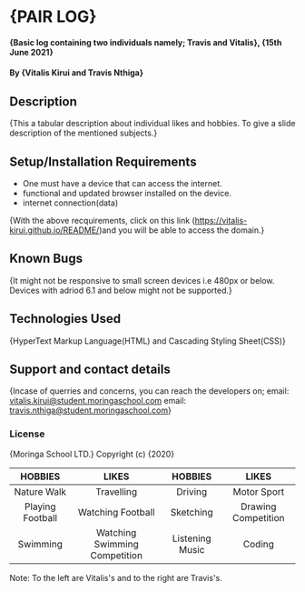 # {PAIR LOG}
#### {Basic log containing two individuals namely; Travis and Vitalis}, {15th June 2021}
#### By **{Vitalis Kirui and Travis Nthiga}**
## Description
{This a tabular description about individual likes and hobbies. To give a slide description of the mentioned subjects.}
## Setup/Installation Requirements
* One must have a device that can access the internet.
* functional and updated browser installed on the device.
* internet connection(data)

{With the above recquirements, click on this link (https://vitalis-kirui.github.io/README/)and you will be able to access the domain.}
## Known Bugs
{It might not be responsive to small screen devices i.e 480px or below. Devices with adriod 6.1 and below might not be supported.}
## Technologies Used
{HyperText Markup Language(HTML) and Cascading Styling Sheet(CSS)}
## Support and contact details
{Incase of querries and concerns, you can reach the developers on;
email: vitalis.kirui@student.moringaschool.com
email: travis.nthiga@student.moringaschool.com}
### License
{Moringa School LTD.}
Copyright (c) {2020}


| HOBBIES         |   LIKES                       | HOBBIES         |   LIKES            |          
|:---------------:|:-----------------------------:|:---------------:|:------------------:|
|Nature Walk      | Travelling                    | Driving         | Motor Sport        |
|Playing Football | Watching Football             | Sketching       |Drawing Competition |
|Swimming         | Watching Swimming Competition | Listening Music | Coding             |

Note: To the left are Vitalis's and to the right are Travis's.
